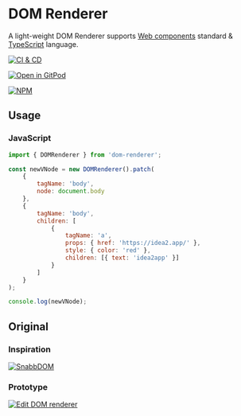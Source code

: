 # DOM Renderer

A light-weight DOM Renderer supports [Web components][1] standard & [TypeScript][2] language.

[![CI & CD](https://github.com/EasyWebApp/DOM-Renderer/actions/workflows/main.yml/badge.svg)][3]

[![Open in GitPod](https://img.shields.io/badge/GitPod-dev--now-blue?logo=gitpod)][4]

[![NPM](https://nodei.co/npm/dom-renderer.png?downloads=true&downloadRank=true&stars=true)][5]

## Usage

### JavaScript

```js
import { DOMRenderer } from 'dom-renderer';

const newVNode = new DOMRenderer().patch(
    {
        tagName: 'body',
        node: document.body
    },
    {
        tagName: 'body',
        children: [
            {
                tagName: 'a',
                props: { href: 'https://idea2.app/' },
                style: { color: 'red' },
                children: [{ text: 'idea2app' }]
            }
        ]
    }
);

console.log(newVNode);
```

## Original

### Inspiration

[![SnabbDOM](https://github.com/snabbdom.png)][6]

### Prototype

[![Edit DOM renderer](https://codesandbox.io/static/img/play-codesandbox.svg)][7]

[1]: https://www.webcomponents.org/
[2]: https://www.typescriptlang.org/
[3]: https://github.com/EasyWebApp/DOM-Renderer/actions/workflows/main.yml
[4]: https://gitpod.io/#https://github.com/EasyWebApp/DOM-Renderer
[5]: https://nodei.co/npm/dom-renderer/
[6]: https://github.com/snabbdom/snabbdom
[7]: https://codesandbox.io/s/dom-renderer-pglxkx?autoresize=1&expanddevtools=1&fontsize=14&hidenavigation=1&module=%2Fsrc%2Findex.ts&theme=dark
